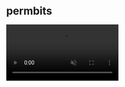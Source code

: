# permbits

<video src="./demo.mp4" autoplay muted loop>

A small silly CLI tool to explain the octal representation of a unix permissions number


